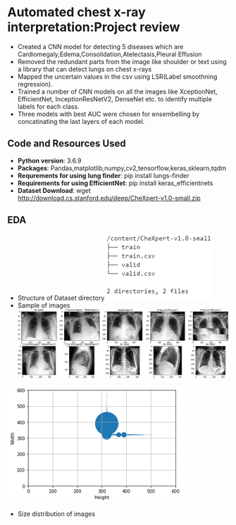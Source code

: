 # Automated chest x-ray interpretation:Project review
* Created a CNN model for detecting 5 diseases which are Cardiomegaly,Edema,Consolidation,Atelectasis,Pleural Effusion
* Removed the redundant parts from the image like shoulder or text using a library that can detect lungs on chest x-rays
* Mapped the uncertain values in the csv using LSR(Label smoothning regression).
* Trained a number of CNN models on all the images like XceptionNet, EfficientNet, InceptionResNetV2, DenseNet etc. to identify multiple labels for each class.
* Three models with best AUC were chosen for ensembelling by concatinating the last layers of each model.
## Code and Resources Used
* **Python version**: 3.6.9
* **Packages**: Pandas,matplotlib,numpy,cv2,tensorflow,keras,sklearn,tqdm
* **Requrements for using lung finder**: pip install lungs-finder
* **Requirements for using EfficientNet**: pip install keras_efficientnets
* **Dataset Download**: wget http://download.cs.stanford.edu/deep/CheXpert-v1.0-small.zip
## EDA 
* Structure of Dataset directory
![alt text](https://github.com/nins15/Automated-chest-x-ray-interpretation/blob/master/structureofdirectory.png "Structure of dataset directory")
* Sample of images
![alt text](https://github.com/nins15/Automated-chest-x-ray-interpretation/blob/master/original%20images(1).png "Sample of images")

![alt text](https://github.com/nins15/Automated-chest-x-ray-interpretation/blob/master/Distribution%20of%20size.png "Size distribution of images")
* Size distribution of images
